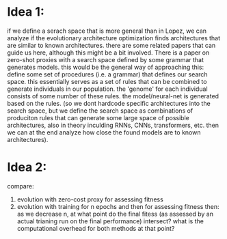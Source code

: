 # Idea 1:
if we define a serach space that is more general than in Lopez, we can analyze if the evolutionary architecture optimization finds architectures that are similar to known architectures. there are some related papers that can guide us here, although this might be a bit involved. 
There is a paper on zero-shot proxies with a search space defined by some grammar that generates models. this would be the general way of approaching this: define some set of procedures (i.e. a grammar) that defines our search space. this essentially serves as a set of rules that can be combined to generate individuals in our population. the 'genome' for each individual consists of some number of these rules. the model/neural-net is generated based on the rules. (so we dont hardcode
specific architectures into the search space, but we define the search space as combinations of produciton rules that can generate some large space of possible architectures, also in theory inculding RNNs, CNNs, transformers, etc. then we can at the end analyze how close the found models are to known architectures).


# Idea 2:
compare:
1. evolution with zero-cost proxy for assessing fitness
2. evolution with training for n epochs and then for assessing fitness
then:
as we decrease n, at what point do the final fitess (as assessed by an actual trianing run on the final performance) intersect? what is the computational overhead for both methods at that point?
